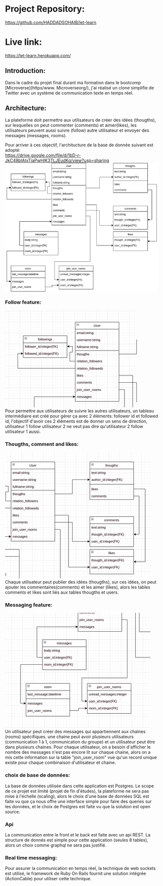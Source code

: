 # Project Repository:
https://github.com/HADDADSOHAIB/let-learn
# Live link:
https://let-learn.herokuapp.com/

## Introduction:
Dans le cadre du projet final durant ma formation dans le bootcomp [Microverse](https/www. Microverseorg/), j'ai réalisé un clone simplifie de Twitter avec un système de communication texte en temps réel.

## Architecture:
La plateforme doit permettre aux utilisateurs de créer des idées (thougths), sur lesquelles on peut commenter (comments) et aimer(likes), les utilisateurs peuvent aussi suivre (follow) autre utilisateur et envoyer des messages (messages, rooms).

Pour arriver à ces objectif, l'architucture de la base de donnée suivant est adopté:  
https://drive.google.com/file/d/1bD-r-JkC48blAIxTjaPwHIK3TLJEudKq/view?usp=sharing
![diagrame data base](./let-learn-chart.png)

### Follow feature:
![diagrame data base](./1.png)  
Pour permettre aux utilisateurs de suivre les autres utilisateurs, un tableau intermédiaire est créé pour gérer ça avec 2 éléments: follower id et followed id, l'objectif d'avoir ces 2 éléments est de donner un sens de direction, utilisateur 1 follow utilisateur 2 ne veut pas dire qu'utilisateur 2 follow utilisateur 1 aussi.

### Thougths, comment and likes:
![diagrame data base](./2.png)  
Chaque utilisateur peut publier des idées (thougths), sur ces idées, on peut ajouter les commentaires(comments) et les aimer (likes), alors les tables comments et likes sont liés aux tables thougths et users.

### Messaging feature:
![diagrame data base](./3.png)  
Un utilisateur peut créer des messages qui appartiennent aux chaines (rooms) spécifiques. une chaine peut avoir plusieurs utilisateurs (communication 1 à 1, communication du groupe) et un utilisateur peut être dans plusieurs chaines.
Pour chaque utilisateur, on a besoin d'afficher le nombre des messages n'est pas encore lit sur chaque chaine, alors on a mis cette information sur la table "join_user_room" vue qu'un record unique existe pour chaque combinaison d'utilisateur et chaine.

### choix de base de données:
La base de données utilisée dans cette application est Postgres. Le scope de ce projet est limité (projet de fin d'études), la plateforme ne sera pas mise à l'échelle (scaling), alors le choix d'une base de données SQL est faite vu que ça nous offre une interface simple pour faire des queries sur les données, et le choix de Postgres est faite vu que la solution est open source.

### Api
La communication entre le front et le back est faite avec un api REST. La structure de donnés est simple pour cette application (seules 8 tables), alors un choix comme graphql ne sera pas justifié.

### Real time messaging:
Pour assurer la communication en temps réel, la technique de web sockets est utilisé, le framework de Ruby On Rails fournit une solution intégrée (ActionCable) pour utiliser cette technique.

